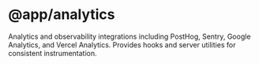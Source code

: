 # @app/analytics

Analytics and observability integrations including PostHog, Sentry, Google Analytics, and Vercel Analytics. Provides hooks and server utilities for consistent instrumentation.
